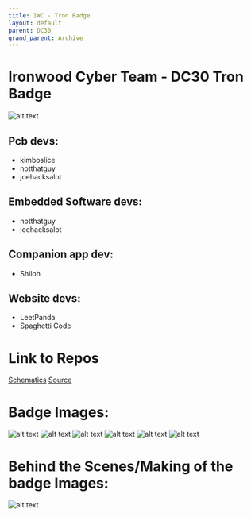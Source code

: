 ```yaml
---
title: IWC - Tron Badge
layout: default
parent: DC30
grand_parent: Archive
---
```


# Ironwood Cyber Team - DC30  Tron Badge  
![alt text](images/badge_cyan_dark_room.jpg)

## Pcb devs:
- kimboslice
- notthatguy
- joehacksalot

## Embedded Software devs:
- notthatguy
- joehacksalot

## Companion app dev: 
- Shiloh

## Website devs:
- LeetPanda
- Spaghetti Code  

# Link to Repos
[Schematics](https://github.com/Ironwood-Cyber/dc30-badge-hw)
[Source](TODO)

# Badge Images:
![alt text](images/badge_back_cyan.jpg)
![alt text](images/badge_cyan_dark_room.jpg)
![alt text](images/badge_lanyard_holder_cyan.jpg)
![alt text](images/badge_off_lit_room.jpg)
![alt text](images/badge_rainbow_dark_room.jpg)
![alt text](images/badge_without_inner_ring_diffuser.jpg)

# Behind the Scenes/Making of the badge Images:
![alt text](images/making_of_badge.jpg)
